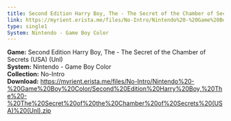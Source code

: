 ```yaml
---
title: Second Edition Harry Boy, The - The Secret of the Chamber of Secrets (USA) (Unl)
link: https://myrient.erista.me/files/No-Intro/Nintendo%20-%20Game%20Boy%20Color/Second%20Edition%20Harry%20Boy,%20The%20-%20The%20Secret%20of%20the%20Chamber%20of%20Secrets%20(USA)%20(Unl).zip
type: single1
System: Nintendo - Game Boy Color
---
```

<b>Game:</b> Second Edition Harry Boy, The - The Secret of the Chamber of Secrets (USA) (Unl)<br>
<b>System:</b> Nintendo - Game Boy Color<br>
<b>Collection:</b> No-Intro<br>
<b>Download:</b> https://myrient.erista.me/files/No-Intro/Nintendo%20-%20Game%20Boy%20Color/Second%20Edition%20Harry%20Boy,%20The%20-%20The%20Secret%20of%20the%20Chamber%20of%20Secrets%20(USA)%20(Unl).zip